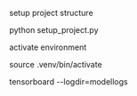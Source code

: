 setup project structure

python setup_project.py

activate environment

source .venv/bin/activate

tensorboard --logdir=modellogs
